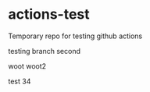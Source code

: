 # actions-test
Temporary repo for testing github actions 

testing branch second

woot woot2

test 34
